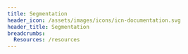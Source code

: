 ```yaml
---
title: Segmentation
header_icon: /assets/images/icons/icn-documentation.svg
header_title: Segmentation
breadcrumbs:
  Resources: /resources
---
```





